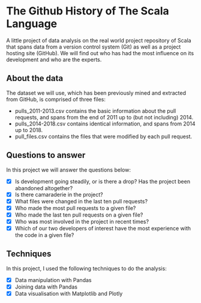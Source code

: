 # The Github History of The Scala Language
A little project of data analysis on the real world project repository of Scala that spans data from a version control system (Git) as well as a project hosting site (GitHub). 
We will find out who has had the most influence on its development and who are the experts.

## About the data
The dataset we will use, which has been previously mined and extracted from GitHub, is comprised of three files:

- pulls_2011-2013.csv contains the basic information about the pull requests, and spans from the end of 2011 up to (but not including) 2014.
- pulls_2014-2018.csv contains identical information, and spans from 2014 up to 2018.
- pull_files.csv contains the files that were modified by each pull request.

## Questions to answer
In this project we will answer the questions below:
- [x] Is development going steadily, or is there a drop? Has the project been abandoned altogether?
- [x] Is there camaraderie in the project?
- [x] What files were changed in the last ten pull requests?
- [x] Who made the most pull requests to a given file?
- [x] Who made the last ten pull requests on a given file?
- [x] Who was most involved in the project in recent times?
- [x] Which of our two developers of interest have the most experience with the code in a given file?

## Techniques
In this project, I used the following techniques to do the analysis:
- [x] Data manipulation with Pandas
- [x] Joining data with Pandas
- [x] Data visualisation with Matplotlib and Plotly
